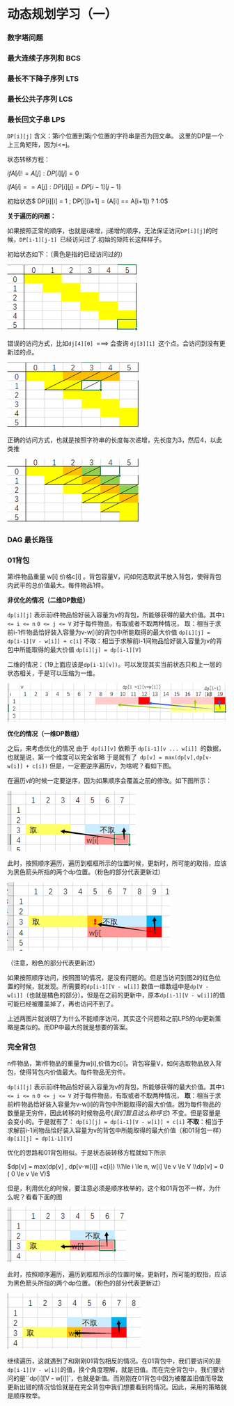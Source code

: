 # 动态规划学习（一）

### 数字塔问题

### 最大连续子序列和 BCS

### 最长不下降子序列 LTS

### 最长公共子序列 LCS

### 最长回文子串 LPS

`DP[i][j]` 含义：第i个位置到第j个位置的字符串是否为回文串。
这里的DP是一个上三角矩阵，因为i<=j。

状态转移方程：

$if A[i] != A[j] : DP[i][j] = 0$

$if A[i] == A[j] : DP[i][j] = DP[i-1][j-1]$

初始状态$ DP[i][i] = 1 ; DP[i][i+1] = (A[i] == A[i+1]) ? 1:0$

**关于遍历的问题：**

如果按照正常的顺序，也就是i递增，j递增的顺序，无法保证访问`DP[i][j]`的时候，`DP[i-1][j-1] `已经访问过了.初始的矩阵长这样样子。

初始状态如下：（黄色是指的已经访问过的）

![](../img/LPS1.png)

错误的访问方式，比如`dj[4][0] `===> 会查询 `dj[3][1] `这个点。会访问到没有更新过的点。

![](../img/LPS2.png)

正确的访问方式，也就是按照字符串的长度每次递增，先长度为3，然后4，以此类推

![](../img/LPS3.png)

### DAG 最长路径



### 01背包

第i件物品重量 w[i] 价格c[i] 。背包容量V，问如何选取武平放入背包，使得背包内武平的总价值最大。每件物品1件。

**非优化的情况（二维DP数组）**

`dp[i][j]` 表示前i件物品恰好装入容量为v的背包，所能够获得的最大价值。其中`1 <= i <= n` `0 <= j <= V`
对于每件物品，有取或者不取两种情况，
取：相当于求前i-1件物品恰好装入容量为v-w[i]的背包中所能取得的最大价值
`dp[i][j] = dp[i-1][V - w[i]] + c[i]`
不取：相当于求解前i-1间物品恰好装入容量为v的背包中所能取得的最大价值
`dp[i][j] = dp[i-1][V]`


二维的情况：（19上面应该是`dp[i-1][v])`。可以发现其实当前状态只和上一层的状态相关，于是可以压缩为一维。

![](../img/01bag1.png)



**优化的情况（一维DP数组）**

之后，来考虑优化的情况
由于` dp[i][v]` 依赖于 `dp[i-1][v ... w[i]] `的数据，也就是说，第一个维度可以完全省略
于是就有了` dp[v] = max(dp[v],dp[v-w[i]] + c[i])`
但是，一定要逆序遍历v，为啥呢？看如下图。

在遍历v的时候一定要逆序，因为如果顺序会覆盖之前的修改。如下图所示：

![](../img/01bag2.png)

此时，按照顺序遍历，遍历到框框所示的位置时候，更新时，所可能的取指，应该为黑色箭头所指的两个dp位置。（粉色的部分代表更新过）

![](../img/01bag3.png)

（注意，粉色的部分代表更新过）

如果按照顺序访问，按照图1的情况，是没有问题的。但是当访问到图2的红色位置的时候，就发现。所需要的`dp[i-1][V - w[i]]` 数值一维数组中是`dp[V - w[i]]`（也就是橘色的部分）。但是在之前的更新中，原本`dp[i-1][V - w[i]]`的值可能已经被覆盖掉了，再也访问不到了。



上述两图片就说明了为什么不能顺序访问，其实这个问题和之前LPS的dp更新策略是类似的。而DP中最大的就是想要的答案。


### 完全背包

n件物品，第i件物品的重量为w]i],价值为c[i]。背包容量V，如何选取物品放入背包，使得背包内价值最大。每件物品无穷件。

`dp[i][j]` 表示前i件物品恰好装入容量为v的背包，所能够获得的最大价值。其中`1 <= i <= n` `0 <= j <= V`
对于每件物品，有取或者不取两种情况，
**取**：相当于求前**i**件物品恰好装入容量为v-w[i]的背包中所能取得的最大价值。因为每件物品的数量是无穷件，因此转移的时候物品号(*我们暂且这么称呼它*) 不变。但是容量是会变小的。于是就有了：
`dp[i][j] = dp[i-1][V - w[i]] + c[i]`
**不取**：相当于求解前i-1间物品恰好装入容量为v的背包中所能取得的最大价值（和01背包一样）
`dp[i][j] = dp[i-1][V]`

优化的思路和01背包相似。于是状态装转移方程就如下所示

$dp[v] = max(dp[v] , dp[v-w[i]] +c[i]) \\1\le i \le n, w[i] \le v \le V \\dp[v] = 0 ( 0 \le v \le V)$

但是，利用优化的时候，要注意必须是顺序枚举的，这个和01背包不一样，为什么呢？看看下面的图

![](../img/fullbag1.png)

此时，按照顺序遍历，遍历到框框所示的位置时候，更新时，所可能的取指，应该为黑色箭头所指的两个dp位置。（粉色的部分代表更新过）

![](../img/fullbag2.png)

继续遍历，这就遇到了和刚刚01背包相反的情况。在01背包中，我们要访问的是`dp[i-1][V - w[i]]`的值，换个角度理解，就是旧值。而在完全背包中，我们要访问的是``dp[i][V - w[i]]`，也就是新值。而刚刚在01背包中因为被覆盖旧值而导致更新出错的情况恰恰就是在完全背包中我们想要看到的情况。因此，采用的策略就是顺序枚举。

